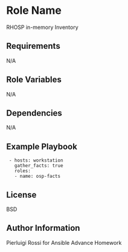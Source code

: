 Role Name
=========

RHOSP in-memory Inventory

Requirements
------------

N/A

Role Variables
--------------

N/A 

Dependencies
------------

N/A

Example Playbook
----------------

     - hosts: workstation
       gather_facts: true
       roles:
       - name: osp-facts

License
-------

BSD

Author Information
------------------

Pierluigi Rossi for Ansible Advance Homework
